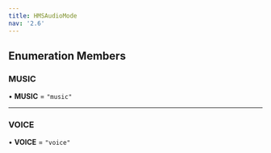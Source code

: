 ```yaml
---
title: HMSAudioMode
nav: '2.6'
---
```


## Enumeration Members

### MUSIC

• **MUSIC** = `"music"`

---

### VOICE

• **VOICE** = `"voice"`
